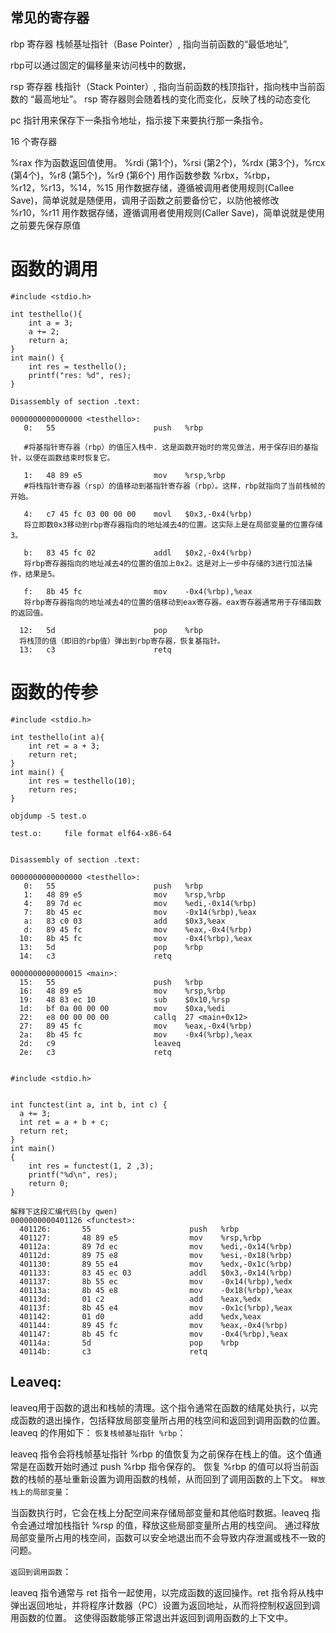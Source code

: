 ## 常见的寄存器

rbp 寄存器 
栈帧基址指针（Base Pointer）, 指向当前函数的“最低地址”,

rbp可以通过固定的偏移量来访问栈中的数据，


rsp 寄存器 
栈指针（Stack Pointer）, 指向当前函数的栈顶指针，指向栈中当前函数的 “最高地址”。
rsp 寄存器则会随着栈的变化而变化，反映了栈的动态变化


pc 指针用来保存下一条指令地址，指示接下来要执行那一条指令。



16 个寄存器 

%rax 作为函数返回值使用。
%rdi (第1个)，%rsi (第2个)，%rdx (第3个)，%rcx (第4个)，%r8 (第5个)，%r9 (第6个) 用作函数参数
%rbx，%rbp，%r12，%r13，%14，%15 用作数据存储，遵循被调用者使用规则(Callee Save)，简单说就是随便用，调用子函数之前要备份它，以防他被修改
%r10，%r11 用作数据存储，遵循调用者使用规则(Caller Save)，简单说就是使用之前要先保存原值



# 函数的调用
```
#include <stdio.h>

int testhello(){
    int a = 3;
    a += 2;
    return a;
}
int main() {
    int res = testhello();
    printf("res: %d", res);
}
```

```
Disassembly of section .text:

0000000000000000 <testhello>:
   0:   55                      push   %rbp   
   
   #将基指针寄存器（rbp）的值压入栈中. 这是函数开始时的常见做法，用于保存旧的基指针，以便在函数结束时恢复它。

   1:   48 89 e5                mov    %rsp,%rbp 
   #将栈指针寄存器（rsp）的值移动到基指针寄存器（rbp）。这样，rbp就指向了当前栈帧的开始。

   4:   c7 45 fc 03 00 00 00    movl   $0x3,-0x4(%rbp)
   将立即数0x3移动到rbp寄存器指向的地址减去4的位置。这实际上是在局部变量的位置存储3。

   b:   83 45 fc 02             addl   $0x2,-0x4(%rbp)
   将rbp寄存器指向的地址减去4的位置的值加上0x2。这是对上一步中存储的3进行加法操作，结果是5。

   f:   8b 45 fc                mov    -0x4(%rbp),%eax
   将rbp寄存器指向的地址减去4的位置的值移动到eax寄存器。eax寄存器通常用于存储函数的返回值。

  12:   5d                      pop    %rbp
  将栈顶的值（即旧的rbp值）弹出到rbp寄存器，恢复基指针。
  13:   c3                      retq  
```



# 函数的传参
```
#include <stdio.h>

int testhello(int a){
    int ret = a + 3;
    return ret;
}
int main() {
    int res = testhello(10);
    return res;
}
```

```
objdump -S test.o  

test.o:     file format elf64-x86-64


Disassembly of section .text:

0000000000000000 <testhello>:
   0:   55                      push   %rbp
   1:   48 89 e5                mov    %rsp,%rbp
   4:   89 7d ec                mov    %edi,-0x14(%rbp)
   7:   8b 45 ec                mov    -0x14(%rbp),%eax
   a:   83 c0 03                add    $0x3,%eax
   d:   89 45 fc                mov    %eax,-0x4(%rbp)
  10:   8b 45 fc                mov    -0x4(%rbp),%eax
  13:   5d                      pop    %rbp
  14:   c3                      retq   

0000000000000015 <main>:
  15:   55                      push   %rbp
  16:   48 89 e5                mov    %rsp,%rbp
  19:   48 83 ec 10             sub    $0x10,%rsp
  1d:   bf 0a 00 00 00          mov    $0xa,%edi
  22:   e8 00 00 00 00          callq  27 <main+0x12>
  27:   89 45 fc                mov    %eax,-0x4(%rbp)
  2a:   8b 45 fc                mov    -0x4(%rbp),%eax
  2d:   c9                      leaveq 
  2e:   c3                      retq   
```


```

#include <stdio.h>


int functest(int a, int b, int c) {
  a += 3;
  int ret = a + b + c;
  return ret;
}
int main()
{
    int res = functest(1, 2 ,3);
    printf("%d\n", res);
    return 0;
}

解释下这段汇编代码(by qwen)
0000000000401126 <functest>:
  401126:       55                      push   %rbp
  401127:       48 89 e5                mov    %rsp,%rbp
  40112a:       89 7d ec                mov    %edi,-0x14(%rbp)
  40112d:       89 75 e8                mov    %esi,-0x18(%rbp)
  401130:       89 55 e4                mov    %edx,-0x1c(%rbp)
  401133:       83 45 ec 03             addl   $0x3,-0x14(%rbp)
  401137:       8b 55 ec                mov    -0x14(%rbp),%edx
  40113a:       8b 45 e8                mov    -0x18(%rbp),%eax
  40113d:       01 c2                   add    %eax,%edx
  40113f:       8b 45 e4                mov    -0x1c(%rbp),%eax
  401142:       01 d0                   add    %edx,%eax
  401144:       89 45 fc                mov    %eax,-0x4(%rbp)
  401147:       8b 45 fc                mov    -0x4(%rbp),%eax
  40114a:       5d                      pop    %rbp
  40114b:       c3                      retq  
  ```

## Leaveq:

leaveq用于函数的退出和栈帧的清理。这个指令通常在函数的结尾处执行，以完成函数的退出操作，包括释放局部变量所占用的栈空间和返回到调用函数的位置。leaveq 的作用如下：
`恢复栈帧基址指针 %rbp`：

leaveq 指令会将栈帧基址指针 %rbp 的值恢复为之前保存在栈上的值。这个值通常是在函数开始时通过 push %rbp 指令保存的。
恢复 %rbp 的值可以将当前函数的栈帧的基址重新设置为调用函数的栈帧，从而回到了调用函数的上下文。
`释放栈上的局部变量`：

当函数执行时，它会在栈上分配空间来存储局部变量和其他临时数据。leaveq 指令会通过增加栈指针 %rsp 的值，释放这些局部变量所占用的栈空间。
通过释放局部变量所占用的栈空间，函数可以安全地退出而不会导致内存泄漏或栈不一致的问题。

`返回到调用函数`：

leaveq 指令通常与 ret 指令一起使用，以完成函数的返回操作。ret 指令将从栈中弹出返回地址，并将程序计数器（PC）设置为返回地址，从而将控制权返回到调用函数的位置。
这使得函数能够正常退出并返回到调用函数的上下文中。